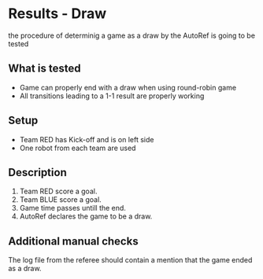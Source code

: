 # Results - Draw

the procedure of determinig a game as a draw by the AutoRef is going to be tested

## What is tested

- Game can properly end with a draw when using round-robin game
- All transitions leading to a 1-1 result are properly working

## Setup

- Team RED has Kick-off and is on left side
- One robot from each team are used

## Description

1. Team RED score a goal.
2. Team BLUE score a goal.
3. Game time passes untill the end.
4. AutoRef declares the game to be a draw.

## Additional manual checks

The log file from the referee should contain a mention that the game ended as a
draw.

